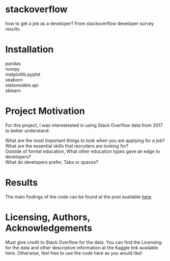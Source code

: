 # stackoverflow
how to get a job as a developer? From stackoverflow developer survey results.
# Installation
pandas    
numpy   
matplotlib.pyplot     
seaborn     
statsmodels.api     
sklearn     

# Project Motivation
For this project, I was interestested in using Stack Overflow data from 2017 to better understand:

What are the most important things to look when you are applying for a job?     
What are the essential skills that recruiters are looking for?    
Outside of formal education, What other education types gave an edge to developers?         
What do developers prefer, Tabs or spaces?

# Results
The main findings of the code can be found at the post available [here](https://medium.com/@kalyanpesala17/how-to-get-a-job-as-a-developer-3397d48994f0?source=friends_link&sk=216c49e12efad022618267243421281a)    

# Licensing, Authors, Acknowledgements
Must give credit to Stack Overflow for the data. You can find the Licensing for the data and other descriptive information at the Kaggle link available here. Otherwise, feel free to use the code here as you would like!
